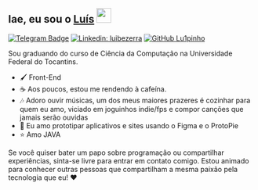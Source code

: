 ## Iae, eu sou o [Luís](https://https://github.com/lu1pinho) <img src="https://emojis.slackmojis.com/emojis/images/1643514812/8270/blob-dance.gif?1643514812" width="30"/> 

<!--[![Twitter: ](https://img.shields.io/twitter/follow/?style=social)](https://twitter.com/) -->
[![Telegram Badge](https://img.shields.io/badge/-@lu1pinho-0088CC?style=flat&logo=Telegram&logoColor=white)](https://t.me/lu1pinho "Fale comigo pelo telegram :3")
[![Linkedin: luibezerra](https://img.shields.io/badge/-luibezerra-blue?style=flat-square&logo=Linkedin&logoColor=white&link=https://www.linkedin.com/in/luibezerra/)](https://www.linkedin.com/in/luibezerra/)
[![GitHub Lu1pinho](https://img.shields.io/github/followers/lu1pinho?label=follow&style=social)](https://github.com/lu1pinho)

Sou graduando do curso de Ciência da Computação na Universidade Federal do Tocantins. 

- 🖌️ Front-End
- ☕ Aos poucos, estou me rendendo à cafeína. 
- 🎶 Adoro ouvir músicas, um dos meus maiores prazeres é cozinhar para quem eu amo, viciado em joguinhos indie/fps e compor canções que jamais serão ouvidas
- 🎨 Eu amo prototipar aplicativos e sites usando o Figma e o ProtoPie
- ⭐ Amo JAVA
  
Se você quiser bater um papo sobre programação ou compartilhar experiências, sinta-se livre para entrar em contato comigo. Estou animado para conhecer outras pessoas que compartilham a mesma paixão pela tecnologia que eu! ❤️
